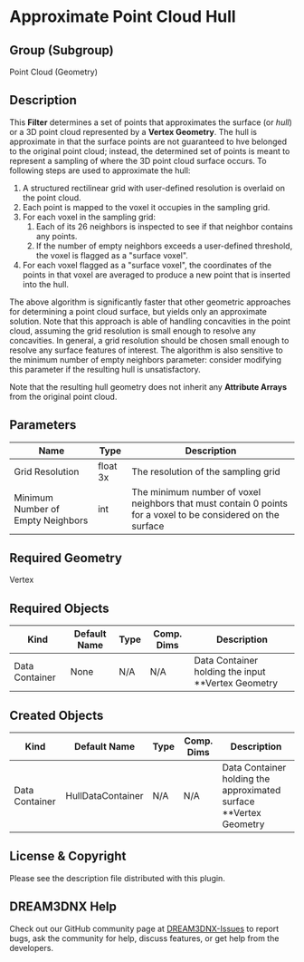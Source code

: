 Approximate Point Cloud Hull
=============

## Group (Subgroup) ##

Point Cloud (Geometry)

## Description ##

This **Filter** determines a set of points that approximates the surface (or *hull*) or a 3D point cloud represented by a **Vertex Geometry**.  The hull is approximate in that the surface points are not guaranteed to hve belonged to the original point cloud; instead, the determined set of points is meant to represent a sampling of where the 3D point cloud surface occurs. To following steps are used to approximate the hull:

1. A structured rectilinear grid with user-defined resolution is overlaid on the point cloud.  
2. Each point is mapped to the voxel it occupies in the sampling grid.
3. For each voxel in the sampling grid:
    1. Each of its 26 neighbors is inspected to see if that neighbor contains any points.
    2. If the number of empty neighbors exceeds a user-defined threshold, the voxel is flagged as a "surface voxel".
4. For each voxel flagged as a "surface voxel", the coordinates of the points in that voxel are averaged to produce a new point that is inserted into the hull.

The above algorithm is significantly faster that other geometric approaches for determining a point cloud surface, but yields only an approximate solution.  Note that this approach is able of handling concavities in the point cloud, assuming the grid resolution is small enough to resolve any concavities.  In general, a grid resolution should be chosen small enough to resolve any surface features of interest.  The algorithm is also sensitive to the minimum number of empty neighbors parameter: consider modifying this parameter if the resulting hull is unsatisfactory.

Note that the resulting hull geometry does not inherit any **Attribute Arrays** from the original point cloud.

## Parameters ##

| Name | Type | Description |
|------|------|------|
| Grid Resolution | float 3x | The resolution of the sampling grid |
| Minimum Number of Empty Neighbors | int | The minimum number of voxel neighbors that must contain 0 points for a voxel to be considered on the surface |

## Required Geometry ##

Vertex

## Required Objects ##
| Kind                      | Default Name | Type     | Comp. Dims | Description                                 |
|---------------------------|--------------|----------|------------|---------------------------------------------|
| Data Container | None | N/A | N/A | Data Container holding the input **Vertex Geometry |

## Created Objects ##
| Kind                      | Default Name | Type     | Comp. Dims | Description                                 |
|---------------------------|--------------|----------|------------|---------------------------------------------|
| Data Container | HullDataContainer | N/A | N/A | Data Container holding the approximated surface **Vertex Geometry |

## License & Copyright ##

Please see the description file distributed with this plugin.

## DREAM3DNX Help

Check out our GitHub community page at [DREAM3DNX-Issues](https://github.com/BlueQuartzSoftware/DREAM3DNX-Issues) to report bugs, ask the community for help, discuss features, or get help from the developers.


